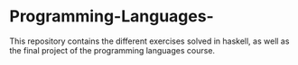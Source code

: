 # Programming-Languages-
This repository contains the different exercises solved in haskell, as well as the final project of the programming languages course.  
